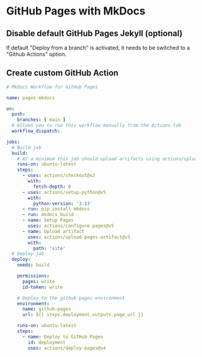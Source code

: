 # GitHub Pages with MkDocs

## Disable default GitHub Pages Jekyll (optional)

If default "Deploy from a branch" is activated, it needs to be switched to a "Github Actions" option.

## Create custom GitHub Action



```yaml
# MkDocs Workflow for GitHub Pages

name: pages-mkdocs

on:
  push:
    branches: [ main ]
  # Allows you to run this workflow manually from the Actions tab
  workflow_dispatch:

jobs:
  # Build job
  build:
    # At a minimum this job should upload artifacts using actions/upload-pages-artifact
    runs-on: ubuntu-latest
    steps:
      - uses: actions/checkout@v2
        with:
          fetch-depth: 0
      - uses: actions/setup-python@v5
        with:
          python-version: '3.13'
      - run: pip install mkdocs
      - run: mkdocs build
      - name: Setup Pages
        uses: actions/configure-pages@v5
      - name: Upload artifact
        uses: actions/upload-pages-artifact@v3
        with:
          path: 'site'
  # Deploy job
  deploy:
    needs: build

    permissions:
      pages: write
      id-token: write

    # Deploy to the github-pages environment
    environment:
      name: github-pages
      url: ${{ steps.deployment.outputs.page_url }}

    runs-on: ubuntu-latest
    steps:
      - name: Deploy to GitHub Pages
        id: deployment
        uses: actions/deploy-pages@v4
```